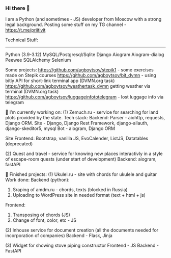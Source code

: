### Hi there 👋
I am a Python (and sometimes - JS) developer from Moscow with a strong legal background.
Posting some stuff on my TG channel - https://t.me/priitivit

Technical Stuff:
_______
Python (3.9-3.12)
MySQL/Postgresql/Sqlite
Django
Aiogram
Aiogram-dialog
Peewee
SQLAlchemy
Selenium



Some projects:
https://github.com/agboytsov/stepik1  - some exercises made on Stepik courses
https://github.com/agboytsov/bit_dvmn - using bitly API for short-link terminal app (DVMN.org task)
https://github.com/agboytsov/weathertask_dvmn getting weather via terminal (DVMN.org task)
https://github.com/agboytsov/luggageinfototelegram - lost luggage info via telegram


🔭 I’m currently working on:
(1) Zemuch.ru - service for searching for land plots provided by the state.
Tech stack:
Backend:
Parser - aiohttp, requests, Django ORM.
Site - Django, Django Rest Framework, django-allauth, django-skeditor5, mysql
Bot - aiogram, Django ORM

Site Frontend:
Bootstrap, vanilla JS, EvoCalender, ListJS, Datatables (deprecated)


(2) Quest and travel - service for knowing new places interactivly in a style of escape-room quests
(under start of development)
Backend:
aiogram, fastAPI


👯 Finished projects:
(1) Ukulel.ru - site with chords for ukulele and guitar
Work done: 
Backend (python):
1) Sraping of amdm.ru - chords, texts (blocked in Russia)
2) Uploading to WordPress site in needed format (text + html + js)

Frontend:
1) Transposing of chords (JS)
2) Change of font, color, etc -  JS
   
(2) Inhouse service for document creation (all the documents needed for incorporation of companies)
Backend - Flask, Jinja

(3) Widget for showing stove piping constructor
Frontend - JS
Backend - FastAPI

<!--
**agboytsov/agboytsov** is a ✨ _special_ ✨ repository because its `README.md` (this file) appears on your GitHub profile.

Here are some ideas to get you started:

- 🔭 I’m currently working on ...
- 🌱 I’m currently learning ...
- 👯 I’m looking to collaborate on ...
- 🤔 I’m looking for help with ...
- 💬 Ask me about ...
- 📫 How to reach me: ...
- 😄 Pronouns: ...
- ⚡ Fun fact: ...
-->
